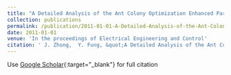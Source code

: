 ```yaml
---
title: "A Detailed Analysis of the Ant Colony Optimization Enhanced Particle Filters"
collection: publications
permalink: /publication/2011-01-01-A-Detailed-Analysis-of-the-Ant-Colony-Optimization-Enhanced-Particle-Filters
date: 2011-01-01
venue: 'In the proceedings of Electrical Engineering and Control'
citation: ' J. Zhong,  Y. Fung, &quot;A Detailed Analysis of the Ant Colony Optimization Enhanced Particle Filters.&quot; In the proceedings of Electrical Engineering and Control, 2011.'
---
```

Use [Google Scholar](https://scholar.google.com/scholar?q=A+Detailed+Analysis+of+the+Ant+Colony+Optimization+Enhanced+Particle+Filters){:target="_blank"} for full citation